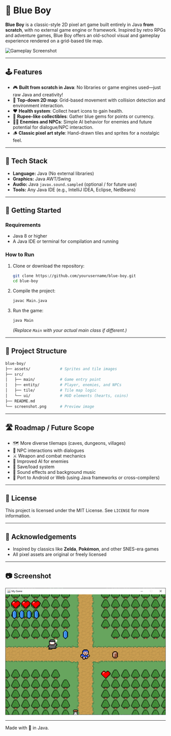 
# 💙 Blue Boy

**Blue Boy** is a classic-style 2D pixel art game built entirely in Java **from scratch**, with no external game engine or framework. Inspired by retro RPGs and adventure games, Blue Boy offers an old-school visual and gameplay experience rendered on a grid-based tile map.

![Gameplay Screenshot](./screenshot.png)

---

## 🕹️ Features

- 🎮 **Built from scratch in Java**: No libraries or game engines used—just raw Java and creativity!
- 🧭 **Top-down 2D map**: Grid-based movement with collision detection and environment interaction.
- ❤️ **Health system**: Collect heart icons to gain health.
- 💎 **Rupee-like collectibles**: Gather blue gems for points or currency.
- 🧍‍♂️ **Enemies and NPCs**: Simple AI behavior for enemies and future potential for dialogue/NPC interaction.
- 🪵 **Classic pixel art style**: Hand-drawn tiles and sprites for a nostalgic feel.

---

## 🧱 Tech Stack

- **Language:** Java (No external libraries)
- **Graphics:** Java AWT/Swing
- **Audio:** Java `javax.sound.sampled` (optional / for future use)
- **Tools:** Any Java IDE (e.g., IntelliJ IDEA, Eclipse, NetBeans)

---

## 🚀 Getting Started

### Requirements

- Java 8 or higher
- A Java IDE or terminal for compilation and running

### How to Run

1. Clone or download the repository:
   ```bash
   git clone https://github.com/yourusername/blue-boy.git
   cd blue-boy
   ```

2. Compile the project:
   ```bash
   javac Main.java
   ```

3. Run the game:
   ```bash
   java Main
   ```

   *(Replace `Main` with your actual main class if different.)*

---

## 📁 Project Structure

```bash
blue-boy/
├── assets/             # Sprites and tile images
├── src/
│   ├── main/           # Game entry point
│   ├── entity/         # Player, enemies, and NPCs
│   ├── tile/           # Tile map logic
│   └── ui/             # HUD elements (hearts, coins)
├── README.md
└── screenshot.png      # Preview image
```

---

## 🛣️ Roadmap / Future Scope

- 🗺️ More diverse tilemaps (caves, dungeons, villages)
- 👥 NPC interactions with dialogues
- ⚔️ Weapon and combat mechanics
- 🧠 Improved AI for enemies
- 💾 Save/load system
- 🎵 Sound effects and background music
- 🧪 Port to Android or Web (using Java frameworks or cross-compilers)

---

## 📜 License

This project is licensed under the MIT License. See `LICENSE` for more information.

---

## 🙌 Acknowledgements

- Inspired by classics like **Zelda**, **Pokémon**, and other SNES-era games
- All pixel assets are original or freely licensed

---

## 📷 Screenshot

![Blue Boy Gameplay](./res/Screenshot/image.png)

---

Made with 💙 in Java.
